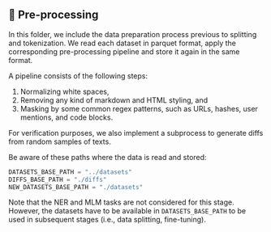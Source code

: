 ## :wrench: Pre-processing

In this folder, we include the data preparation process previous to splitting and tokenization. We read each dataset in parquet format, apply the corresponding pre-processing pipeline and store it again in the same format.

A pipeline consists of the following steps:
1. Normalizing white spaces,
2. Removing any kind of markdown and HTML styling, and
3. Masking by some common regex patterns, such as URLs, hashes, user mentions, and code blocks.

For verification purposes, we also implement a subprocess to generate diffs from random samples of texts.

Be aware of these paths where the data is read and stored:

```python
DATASETS_BASE_PATH = "../datasets"
DIFFS_BASE_PATH = "./diffs"
NEW_DATASETS_BASE_PATH = "./datasets"
```

Note that the NER and MLM tasks are not considered for this stage. However, the datasets have to be available in `DATASETS_BASE_PATH` to be used in subsequent stages (i.e., data splitting, fine-tuning).
